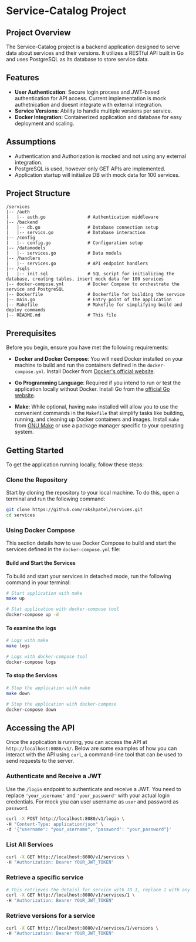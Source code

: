 # Service-Catalog Project

## Project Overview

The Service-Catalog project is a backend application designed to serve data about services and their versions. It utilizes a RESTful API built in Go and uses PostgreSQL as its database to store service data.

## Features

- **User Authentication**: Secure login process and JWT-based authentication for API access. Current implementation is mock     authetnication and doesnt integrate with external integration.
- **Service Versions**: Ability to handle multiple versions per service.
- **Docker Integration**: Containerized application and database for easy deployment and scaling.

## Assumptions
- Authentication and Authorization is mocked and not using any external integration.
- PostgreSQL is used, however only GET APIs are implemented.
- Application startup will initialize DB with mock data for 100 services.

## Project Structure

```plaintext
/services
|-- /auth
|   |-- auth.go                # Authentication middleware
|-- /backend
|   |-- db.go                  # Database connection setup
|   |-- servics.go             # Database interaction
|-- /config
|   |-- config.go              # Configuration setup
|-- /datamodels
|   |-- services.go            # Data models
|-- /handlers
|   |-- services.go            # API endpoint handlers
|-- /sqls
|   |-- init.sql               # SQL script for initializing the database, creating tables, insert mock data for 100 services
|-- docker-compose.yml         # Docker Compose to orchestrate the service and PostgreSQL
|-- Dockerfile                 # Dockerfile for building the service
|-- main.go                    # Entry point of the application
|-- Makefile                   # Makefile for simplifying build and deploy commands
|-- README.md                  # This file
```

## Prerequisites

Before you begin, ensure you have met the following requirements:

- **Docker and Docker Compose**: You will need Docker installed on your machine to build and run the containers defined in the `docker-compose.yml`. Install Docker from [Docker's official website](https://www.docker.com/get-started).

- **Go Programming Language**: Required if you intend to run or test the application locally without Docker. Install Go from the [official Go website](https://golang.org/dl/).

- **Make**: While optional, having `make` installed will allow you to use the convenient commands in the `Makefile` that simplify tasks like building, running, and cleaning up Docker containers and images. Install `make` from [GNU Make](https://www.gnu.org/software/make/) or use a package manager specific to your operating system.


## Getting Started

To get the application running locally, follow these steps:

### Clone the Repository

Start by cloning the repository to your local machine. To do this, open a terminal and run the following command:

```bash
git clone https://github.com/rakshpatel/services.git
cd services
```

### Using Docker Compose

This section details how to use Docker Compose to build and start the services defined in the `docker-compose.yml` file:

#### Build and Start the Services

To build and start your services in detached mode, run the following command in your terminal:

```bash
# Start application with make
make up

# Stat application with docker-compose tool
docker-compose up -d
```

#### To examine the logs 
```bash
# Logs with make
make logs

# Logs with docker-compose tool
docker-compose logs
```

#### To stop the Services
```bash
# Stop the application with make
make down

# Stop the application with docker-compose
docker-compose down

```

## Accessing the API

Once the application is running, you can access the API at `http://localhost:8080/v1/`. Below are some examples of how you can interact with the API using `curl`, a command-line tool that can be used to send requests to the server.

### Authenticate and Receive a JWT

Use the `/login` endpoint to authenticate and receive a JWT. You need to replace `'your_username'` and `'your_password'` with your actual login credentials. For mock you can user username as `user` and password as `password`.

```bash
curl -X POST http://localhost:8080/v1/login \
-H "Content-Type: application/json" \
-d '{"username": "your_username", "password": "your_password"}'
```

### List All Services
```bash
curl -X GET http://localhost:8080/v1/services \
-H "Authorization: Bearer YOUR_JWT_TOKEN"
```

### Retrieve a specific service
```bash
# This retrieves the detaisl for service with ID 1, replace 1 with any value between 1 to 100.
curl -X GET http://localhost:8080/v1/services/1 \
-H "Authorization: Bearer YOUR_JWT_TOKEN"

```

### Retrieve versions for a service
```bash
curl -X GET http://localhost:8080/v1/services/1/versions \
-H "Authorization: Bearer YOUR_JWT_TOKEN"
```